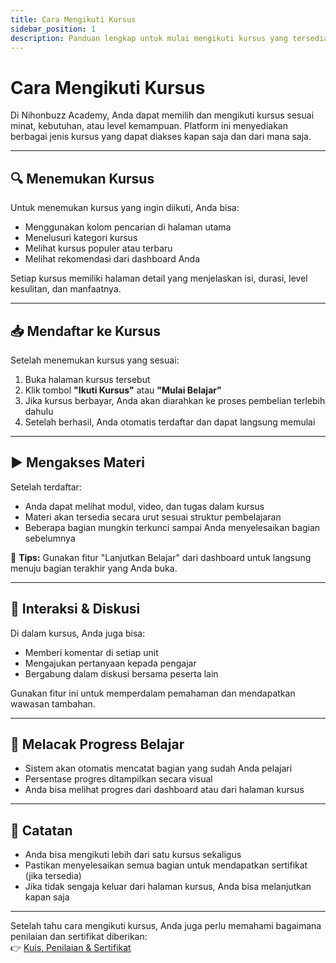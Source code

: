 ```yaml
---
title: Cara Mengikuti Kursus
sidebar_position: 1
description: Panduan lengkap untuk mulai mengikuti kursus yang tersedia di Nihonbuzz Academy.
---
```


# Cara Mengikuti Kursus

Di Nihonbuzz Academy, Anda dapat memilih dan mengikuti kursus sesuai minat, kebutuhan, atau level kemampuan. Platform ini menyediakan berbagai jenis kursus yang dapat diakses kapan saja dan dari mana saja.

---

## 🔍 Menemukan Kursus

Untuk menemukan kursus yang ingin diikuti, Anda bisa:

- Menggunakan kolom pencarian di halaman utama
- Menelusuri kategori kursus
- Melihat kursus populer atau terbaru
- Melihat rekomendasi dari dashboard Anda

Setiap kursus memiliki halaman detail yang menjelaskan isi, durasi, level kesulitan, dan manfaatnya.

---

## 📥 Mendaftar ke Kursus

Setelah menemukan kursus yang sesuai:

1. Buka halaman kursus tersebut
2. Klik tombol **"Ikuti Kursus"** atau **"Mulai Belajar"**
3. Jika kursus berbayar, Anda akan diarahkan ke proses pembelian terlebih dahulu
4. Setelah berhasil, Anda otomatis terdaftar dan dapat langsung memulai

---

## ▶️ Mengakses Materi

Setelah terdaftar:

- Anda dapat melihat modul, video, dan tugas dalam kursus
- Materi akan tersedia secara urut sesuai struktur pembelajaran
- Beberapa bagian mungkin terkunci sampai Anda menyelesaikan bagian sebelumnya

📌 **Tips:** Gunakan fitur "Lanjutkan Belajar" dari dashboard untuk langsung menuju bagian terakhir yang Anda buka.

---

## 🧠 Interaksi & Diskusi

Di dalam kursus, Anda juga bisa:

- Memberi komentar di setiap unit
- Mengajukan pertanyaan kepada pengajar
- Bergabung dalam diskusi bersama peserta lain

Gunakan fitur ini untuk memperdalam pemahaman dan mendapatkan wawasan tambahan.

---

## 📝 Melacak Progress Belajar

- Sistem akan otomatis mencatat bagian yang sudah Anda pelajari
- Persentase progres ditampilkan secara visual
- Anda bisa melihat progres dari dashboard atau dari halaman kursus

---

## 📌 Catatan

- Anda bisa mengikuti lebih dari satu kursus sekaligus
- Pastikan menyelesaikan semua bagian untuk mendapatkan sertifikat (jika tersedia)
- Jika tidak sengaja keluar dari halaman kursus, Anda bisa melanjutkan kapan saja

---

Setelah tahu cara mengikuti kursus, Anda juga perlu memahami bagaimana penilaian dan sertifikat diberikan:  
👉 [Kuis, Penilaian & Sertifikat](./kuis-sertifikat.md)
